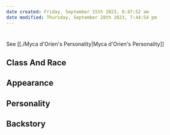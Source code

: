 ```yaml
---
date created: Friday, September 15th 2023, 8:47:52 am
date modified: Thursday, September 28th 2023, 7:44:54 pm
---
```

# 
See [[./Myca d'Orien's Personality|Myca d'Orien's Personality]]
## Class And Race

## Appearance

## Personality

## Backstory
